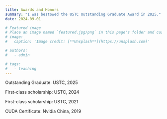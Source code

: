 ```yaml
---
title: Awards and Honors
summary: "I was bestowed the USTC Outstanding Graduate Award in 2025."
date: 2024-09-01

# Featured image
# Place an image named `featured.jpg/png` in this page's folder and customize its options here.
# image:
#   caption: 'Image credit: [**Unsplash**](https://unsplash.com)'

# authors:
#   - admin

# tags:
#   - teaching
---
```

Outstanding Graduate: USTC, 2025

First-class scholarship: USTC, 2024

First-class scholarship: USTC, 2021

CUDA Certificate: Nvidia China, 2019
